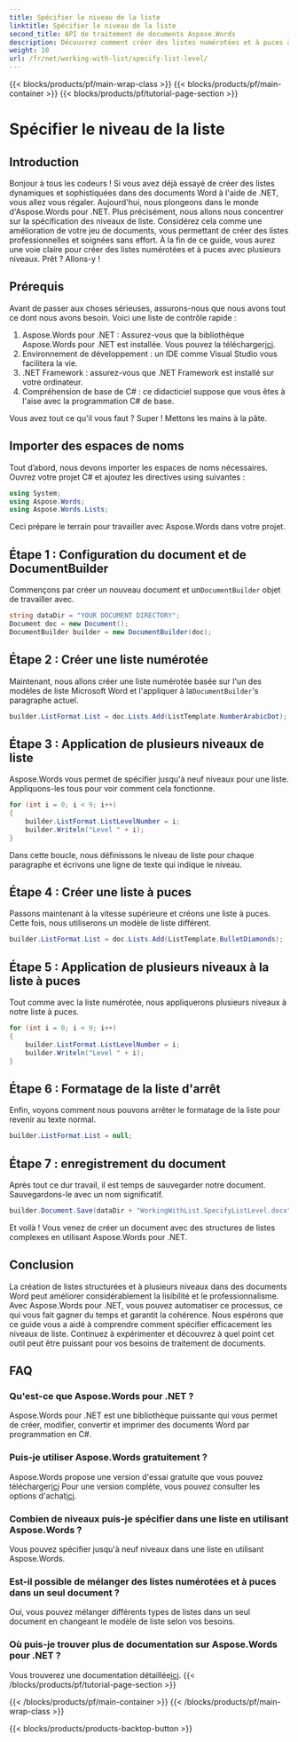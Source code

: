 ```yaml
---
title: Spécifier le niveau de la liste
linktitle: Spécifier le niveau de la liste
second_title: API de traitement de documents Aspose.Words
description: Découvrez comment créer des listes numérotées et à puces à plusieurs niveaux dans des documents Word à l'aide d'Aspose.Words pour .NET. Guide étape par étape inclus. Idéal pour les développeurs .NET.
weight: 10
url: /fr/net/working-with-list/specify-list-level/
---
```


{{< blocks/products/pf/main-wrap-class >}}
{{< blocks/products/pf/main-container >}}
{{< blocks/products/pf/tutorial-page-section >}}

# Spécifier le niveau de la liste

## Introduction

Bonjour à tous les codeurs ! Si vous avez déjà essayé de créer des listes dynamiques et sophistiquées dans des documents Word à l'aide de .NET, vous allez vous régaler. Aujourd'hui, nous plongeons dans le monde d'Aspose.Words pour .NET. Plus précisément, nous allons nous concentrer sur la spécification des niveaux de liste. Considérez cela comme une amélioration de votre jeu de documents, vous permettant de créer des listes professionnelles et soignées sans effort. À la fin de ce guide, vous aurez une voie claire pour créer des listes numérotées et à puces avec plusieurs niveaux. Prêt ? Allons-y !

## Prérequis

Avant de passer aux choses sérieuses, assurons-nous que nous avons tout ce dont nous avons besoin. Voici une liste de contrôle rapide :

1.  Aspose.Words pour .NET : Assurez-vous que la bibliothèque Aspose.Words pour .NET est installée. Vous pouvez la télécharger[ici](https://releases.aspose.com/words/net/).
2. Environnement de développement : un IDE comme Visual Studio vous facilitera la vie.
3. .NET Framework : assurez-vous que .NET Framework est installé sur votre ordinateur.
4. Compréhension de base de C# : ce didacticiel suppose que vous êtes à l'aise avec la programmation C# de base.

Vous avez tout ce qu'il vous faut ? Super ! Mettons les mains à la pâte.

## Importer des espaces de noms

Tout d’abord, nous devons importer les espaces de noms nécessaires. Ouvrez votre projet C# et ajoutez les directives using suivantes :

```csharp
using System;
using Aspose.Words;
using Aspose.Words.Lists;
```

Ceci prépare le terrain pour travailler avec Aspose.Words dans votre projet.

## Étape 1 : Configuration du document et de DocumentBuilder

 Commençons par créer un nouveau document et un`DocumentBuilder` objet de travailler avec.

```csharp
string dataDir = "YOUR DOCUMENT DIRECTORY";
Document doc = new Document();
DocumentBuilder builder = new DocumentBuilder(doc);
```

## Étape 2 : Créer une liste numérotée

 Maintenant, nous allons créer une liste numérotée basée sur l'un des modèles de liste Microsoft Word et l'appliquer à la`DocumentBuilder`'s paragraphe actuel.

```csharp
builder.ListFormat.List = doc.Lists.Add(ListTemplate.NumberArabicDot);
```

## Étape 3 : Application de plusieurs niveaux de liste

Aspose.Words vous permet de spécifier jusqu'à neuf niveaux pour une liste. Appliquons-les tous pour voir comment cela fonctionne.

```csharp
for (int i = 0; i < 9; i++)
{
    builder.ListFormat.ListLevelNumber = i;
    builder.Writeln("Level " + i);
}
```

Dans cette boucle, nous définissons le niveau de liste pour chaque paragraphe et écrivons une ligne de texte qui indique le niveau.

## Étape 4 : Créer une liste à puces

Passons maintenant à la vitesse supérieure et créons une liste à puces. Cette fois, nous utiliserons un modèle de liste différent.

```csharp
builder.ListFormat.List = doc.Lists.Add(ListTemplate.BulletDiamonds);
```

## Étape 5 : Application de plusieurs niveaux à la liste à puces

Tout comme avec la liste numérotée, nous appliquerons plusieurs niveaux à notre liste à puces.

```csharp
for (int i = 0; i < 9; i++)
{
    builder.ListFormat.ListLevelNumber = i;
    builder.Writeln("Level " + i);
}
```

## Étape 6 : Formatage de la liste d'arrêt

Enfin, voyons comment nous pouvons arrêter le formatage de la liste pour revenir au texte normal.

```csharp
builder.ListFormat.List = null;
```

## Étape 7 : enregistrement du document

Après tout ce dur travail, il est temps de sauvegarder notre document. Sauvegardons-le avec un nom significatif.

```csharp
builder.Document.Save(dataDir + "WorkingWithList.SpecifyListLevel.docx");
```

Et voilà ! Vous venez de créer un document avec des structures de listes complexes en utilisant Aspose.Words pour .NET.

## Conclusion

La création de listes structurées et à plusieurs niveaux dans des documents Word peut améliorer considérablement la lisibilité et le professionnalisme. Avec Aspose.Words pour .NET, vous pouvez automatiser ce processus, ce qui vous fait gagner du temps et garantit la cohérence. Nous espérons que ce guide vous a aidé à comprendre comment spécifier efficacement les niveaux de liste. Continuez à expérimenter et découvrez à quel point cet outil peut être puissant pour vos besoins de traitement de documents.

## FAQ

### Qu'est-ce que Aspose.Words pour .NET ?
Aspose.Words pour .NET est une bibliothèque puissante qui vous permet de créer, modifier, convertir et imprimer des documents Word par programmation en C#.

### Puis-je utiliser Aspose.Words gratuitement ?
Aspose.Words propose une version d'essai gratuite que vous pouvez télécharger[ici](https://releases.aspose.com/) Pour une version complète, vous pouvez consulter les options d'achat[ici](https://purchase.aspose.com/buy).

### Combien de niveaux puis-je spécifier dans une liste en utilisant Aspose.Words ?
Vous pouvez spécifier jusqu'à neuf niveaux dans une liste en utilisant Aspose.Words.

### Est-il possible de mélanger des listes numérotées et à puces dans un seul document ?
Oui, vous pouvez mélanger différents types de listes dans un seul document en changeant le modèle de liste selon vos besoins.

### Où puis-je trouver plus de documentation sur Aspose.Words pour .NET ?
 Vous trouverez une documentation détaillée[ici](https://reference.aspose.com/words/net/).
{{< /blocks/products/pf/tutorial-page-section >}}

{{< /blocks/products/pf/main-container >}}
{{< /blocks/products/pf/main-wrap-class >}}

{{< blocks/products/products-backtop-button >}}
